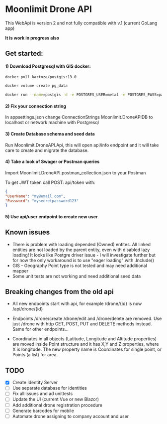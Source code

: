 # Moonlimit Drone API

This WebApi is version 2 and not fully compatible with v.1 (current GoLang app)

**It is work in progress also**

## Get started:
#### 1) Download Postgresql with GIS docker:
```bash
docker pull kartoza/postgis:13.0

docker volume create pg_data

docker run --name=postgis -d -e POSTGRES_USER=metal -e POSTGRES_PASS=parolata -e POSTGRES_DBNAME=gis -e ALLOW_IP_RANGE=0.0.0.0/0 -p 5432:5432 -v pg_data:/var/lib/postgresql --restart=always kartoza/postgis:13.0
```
#### 2) Fix your connection string
In appsettings.json change ConnectionStrings Moonlimit.DroneAPIDB to localhost or network machine with Postgresql

#### 3) Create Database schema and seed data
Run Moonlimit.DroneAPI.Api, this will open api/info endpoint and it will take care to create and migrate the database.

#### 4) Take a look of Swager or Postman queries
Import Moonlimit.DroneAPI.postman_collection.json to your Postman

To get JWT token call POST: api/token
with:
```json
{
"UserName": "my@email.com",
"Password": "mysecretpassword123"
}
```
#### 5) Use api/user endpoint to create new user

## Known issues

* There is problem with loading depended (Owned) entites.
All linked entities are not loaded by the parent entity, even with disabled lazy loading!
  It looks like Postgre driver issue - I will investigate further but for now the only workaround is to use "eager loading" with .Include()
* GIS - Geography Point type is not tested and may need additional mapper  
* Some unit tests are not working and need additional seed data

## Breaking changes from the old api

* All new endpoints start with api, for example /drone/{id} is now /api/drone/{id}

* Endpoints /drone/create /drone/edit and /drone/delete are removed. Use just /drone with http GET, POST, PUT and DELETE methods instead.
Same for other endpoints...

* Coordinates in all objects (Latitude, Longitude and Altitude properties) are moved inside Point structure and it has X,Y and Z properties, where X is longitude. 
The new property name is Coordinates for single point, or Points (a list) for area. 

## TODO

- [x] Create Identity Server
- [ ] Use separate database for identities
- [ ] Fix all issues and ad unittests
- [ ] Update the UI (current Vue or new Blazor) 
- [ ] Add additional drone registration procedure
- [ ] Generate barcodes for mobile 
- [ ] Automate drone assigning to company account and user